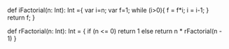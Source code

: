 def iFactorial(n: Int): Int ={
      var i=n;
      var f=1;
      while (i>0){
        f = f*i;
        i = i-1;
        }
     return f;
}


def rFactorial(n: Int): Int = {
  if (n <= 0)
    return 1
  else
    return n * rFactorial(n - 1)
}
